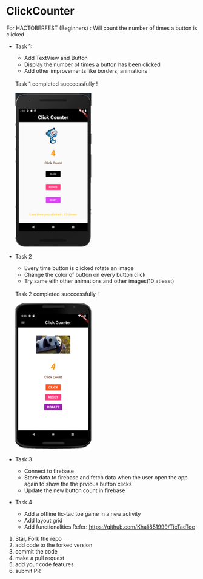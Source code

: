 # ClickCounter
For HACTOBERFEST (Beginners) : Will count the number of times a button is clicked.
- Task 1:
  - Add TextView and Button 
  - Display the number of times a button has been clicked
  - Add other improvements like borders, animations
  <br>
  Task 1 completed succcessfully !
  <br><br>
  <img src="Flutter_app/Home.png" width=200 >
  
- Task 2
  - Every time button is clicked rotate an image
  - Change the color of button on every button click
  - Try same eith other animations and other images(10 atleast)
   <br>
  Task 2 completed succcessfully !
  <br><br>
  <img src="Flutter2/Home.png" width=200 >
  
  
- Task 3
  - Connect to firebase
  - Store data to firebase and fetch data when the user open the app again to show the the prvious button clicks
  - Update the new button count in firebase
  
 - Task 4
   - Add a offline tic-tac toe game in a new activity
   - Add layout grid
   - Add functionalities Refer: https://github.com/Khali851999/TicTacToe
  


1. Star, Fork the repo
2. add code to the forked version
3. commit the code
4. make a pull request
5. add your code features
6. submit PR
